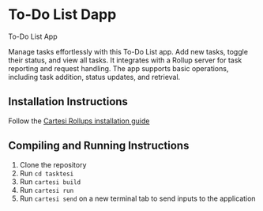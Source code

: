 # To-Do List Dapp

To-Do List App

Manage tasks effortlessly with this To-Do List app. Add new tasks, toggle their status, and view all tasks. It integrates with a Rollup server for task reporting and request handling. The app supports basic operations, including task addition, status updates, and retrieval.

## Installation Instructions

Follow the [Cartesi Rollups installation guide](https://docs.cartesi.io/cartesi-rollups/1.3/development/installation/)

## Compiling and Running Instructions

1. Clone the repository
2. Run `cd tasktesi`
3. Run `cartesi build`
4. Run `cartesi run`
5. Run `cartesi send` on a new terminal tab to send inputs to the application


 
